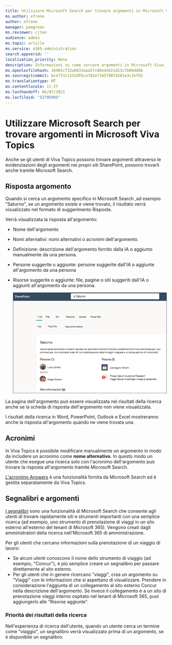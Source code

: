 ```yaml
---
title: Utilizzare Microsoft Search per trovare argomenti in Microsoft Viva Topics
ms.author: efrene
author: efrene
manager: pamgreen
ms.reviewer: cjtan
audience: admin
ms.topic: article
ms.service: o365-administration
search.appverid: ''
localization_priority: None
description: Informazioni su come cercare argomenti in Microsoft Viva.
ms.openlocfilehash: 36901cf32a0633aaa5fc08e45021d13c7b06dd0b
ms.sourcegitcommit: bce733c1152dfbca782e716579074261e3c2ef65
ms.translationtype: MT
ms.contentlocale: it-IT
ms.lasthandoff: 06/07/2021
ms.locfileid: "52795995"
---
```

# <a name="use-microsoft-search-to-find-topics-in-microsoft-viva-topics"></a>Utilizzare Microsoft Search per trovare argomenti in Microsoft Viva Topics

Anche se gli utenti di Viva Topics possono trovare argomenti attraverso le evidenziazioni degli argomenti nei propri siti SharePoint, possono trovarli anche tramite Microsoft Search. 

## <a name="topic-answer"></a>Risposta argomento

Quando si cerca un argomento specifico in Microsoft Search ,ad esempio "Saturno", se un argomento esiste e viene trovato, il risultato verrà visualizzato nel formato di suggerimento Risposte.

Verrà visualizzata la risposta all'argomento:
- Nome dell'argomento
- Nomi alternativi: nomi alternativi o acronimi dell'argomento.
- Definizione: descrizione dell'argomento fornito dalla IA o aggiunto manualmente da una persona.
- Persone suggerite o aggiunte: persone suggerite dall'IA o aggiunte all'argomento da una persona
- Risorse suggerite o aggiunte: file, pagine o siti suggeriti dall'IA o aggiunti all'argomento da una persona. 

   ![Argomento nella ricerca](../media/knowledge-management/search-topic-answer.png) 

La pagina dell'argomento può essere visualizzata nei risultati della ricerca anche se la scheda di risposta dell'argomento non viene visualizzata.

I risultati della ricerca in Word, PowerPoint, Outlook e Excel mostreranno anche la risposta all'argomento quando ne viene trovata una.


## <a name="acronyms"></a>Acronimi

In Viva Topics è possibile modificare manualmente un argomento in modo da includere un acronimo come <b>nome alternativo.</b> In questo modo un utente che esegue una ricerca solo con l'acronimo dell'argomento può trovare la risposta all'argomento tramite Microsoft Search.

[L'acronimo Answers](/microsoftsearch/manage-acronyms) è una funzionalità fornita da Microsoft Search ed è gestita separatamente da Viva Topics.

## <a name="bookmarks-and-topics"></a>Segnalibri e argomenti

[I segnalibri](/microsoftsearch/manage-bookmarks) sono una funzionalità di Microsoft Search che consente agli utenti di trovare rapidamente siti e strumenti importanti con una semplice ricerca (ad esempio, uno strumento di prenotazione di viaggi in un sito esterno all'esterno del tenant di Microsoft 365). Vengono creati dagli amministratori della ricerca nell'Microsoft 365 di amministrazione. 

Per gli utenti che cercano informazioni sulla prenotazione di un viaggio di lavoro:

- Se alcuni utenti conoscono il nome dello strumento di viaggio (ad esempio, "Concur"), è più semplice creare un segnalibro per passare direttamente al sito esterno.
- Per gli utenti che in genere ricercano "viaggi", crea un argomento su "Viaggi" con le informazioni che si aspettano di visualizzare. Prendere in considerazione l'aggiunta di un collegamento al sito esterno Concur nella descrizione dell'argomento. Se invece il collegamento è a un sito di prenotazione viaggi interno ospitato nel tenant di Microsoft 365, puoi aggiungerlo alle "Risorse aggiunte".
 
### <a name="search-results-priority"></a>Priorità dei risultati della ricerca 

Nell'esperienza di ricerca dell'utente, quando un utente cerca un termine come "viaggio", un segnalibro verrà visualizzato prima di un argomento, se è disponibile un segnalibro.
